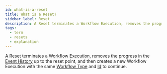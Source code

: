 ```yaml
---
id: what-is-a-reset
title: What is a Reset?
sidebar_label: Reset
description: A Reset terminates a Workflow Execution, removes the progress in the Event History up to the reset point, and then creates a new Workflow Execution with the same Workflow Type and Id to continue.
tags:
  - term
  - resets
  - explanation
---
```


A Reset terminates a [Workflow Execution](/workflows#workflow-execution), removes the progress in the [Event History](/workflows#event-history) up to the reset point, and then creates a new Workflow Execution with the same [Workflow Type](/workflows#workflow-type) and [Id](/workflows#workflow-id) to continue.
